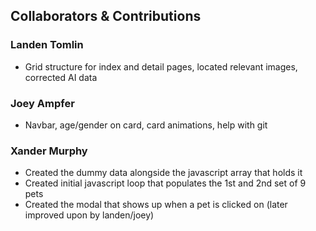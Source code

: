 ## Collaborators & Contributions ##
### Landen Tomlin
-  Grid structure for index and detail pages, located relevant images, corrected AI data
### Joey Ampfer  
-  Navbar, age/gender on card, card animations, help with git
### Xander Murphy
-  Created the dummy data alongside the javascript array that holds it
-  Created initial javascript loop that populates the 1st and 2nd set of 9 pets
-  Created the modal that shows up when a pet is clicked on (later improved upon by landen/joey)